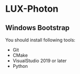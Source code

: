# LUX-Photon


## Windows Bootstrap
You should install following tools:
+ Git 
+ CMake
+ VisualStudio 2019 or later
+ Python